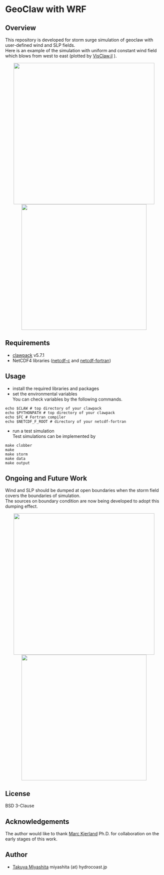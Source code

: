 # GeoClaw with WRF
## Overview
This repository is developed for storm surge simulation of geoclaw with user-defined wind and SLP fields.  
Here is an example of the simulation with uniform and constant wind field which blows from west to east (plotted by [VisClaw.jl](https://github.com/hydrocoast/VisClaw.jl)
).
<p align="center">
<img src="https://github.com/hydrocoast/wrfclaw/blob/master/fig/sample_surface.gif", width="450">
<img src="https://github.com/hydrocoast/wrfclaw/blob/master/fig/sample_gauges.svg", width="400">
</p>

## Requirements
- [clawpack](https://github.com/clawpack/clawpack) v5.7.1  
- NetCDF4 libraries ([netcdf-c](https://github.com/Unidata/netcdf-c) and [netcdf-fortran](https://github.com/Unidata/netcdf-fortran))

## Usage
- install the required libraries and packages  
- set the environmental variables  
You can check variables by the following commands.
```shell
echo $CLAW # top directory of your clawpack
echo $PYTHONPATH # top directory of your clawpack
echo $FC # Fortran compiler
echo $NETCDF_F_ROOT # directory of your netcdf-fortran
```  

- run a test simulation  
Test simulations can be implemented by
```shell
make clobber
make
make storm
make data
make output
```

## Ongoing and Future Work
Wind and SLP should be dumped at open boundaries when the storm field covers the boundaries of simulation.   
The sources on boundary condition are now being developed to adopt this dumping effect.  

<div style="text-align: center;">
<img src="https://github.com/hydrocoast/wrfclaw/blob/master/fig/sample_surface_open.gif", width="450">
<img src="https://github.com/hydrocoast/wrfclaw/blob/master/fig/sample_gauges_open.svg", width="400">
</div>

## License
BSD 3-Clause


## Acknowledgements
The author would like to thank [Marc Kjerland](https://github.com/MarcKjerland) Ph.D. for collaboration on the early stages of this work.


## Author
- [Takuya Miyashita](https://github.com/hydrocoast)  miyashita (at) hydrocoast.jp
